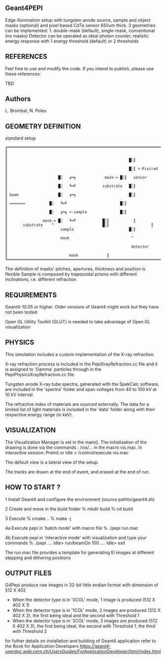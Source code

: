 Geant4PEPI 
-------------

 Edge illumination setup with tungsten anode source, sample and object masks (optional) and pixel based CdTe sensor 650um thick.
 3 geometries can be implemented: 1. double-mask (default), single-mask, conventional (no masks)
 Detector can be operated as ideal photon counter, realistic energy response with 1 energy threshold (default) or 2 thresholds

## REFERENCES
 Feel free to use and modify the code. If you intend to publish, please use these references:
 
 TBD
 
## Authors
 L. Brombal, N. Poles

## GEOMETRY DEFINITION

standard setup 
```
╔═════════════════════════════════════════════════════════════════════════════╗
║                                                                             ║
║                                                       █░║                   ║
║                                                       █░║ <-Pixirad         ║
║                       █░   ╔═╗       	  	 mask-> █░║   sensor          ║
║                       █░   ╚═╝            substrate  	█░║  	     	      ║
║ beam                  █░   ╔═╗                        █░║  		      ║	
║ ======>         	█░   ╚═╝                        █░║  		      ║
║                 	█░   ╔═╗ <-sample             	█░║                   ║
║                mask->	█░   ╚═╝			█░║		      ║	
║	    substrate	 ^                	  	█░║                   ║
║                        sample                         █░║ 	              ║
║                        mask                            ^                    ║
║                                                        detector             ║
║							 mask		      ║
╚═════════════════════════════════════════════════════════════════════════════╝
```
The definition of masks' pitches, apertures, thickness and position is flexible
Sample is composed by trapezoidal prisms with different inclinations, i.e. different refraction
 
## REQUIREMENTS
 
Geant4-10.05 or higher.
Older versions of Geant4 might work but they have not been tested

Open GL Utility Toolkit (GLUT) is needed to take advantage of Open GL visualization
	    
## PHYSICS
 
This simulation includes a custom implementation of the X-ray refraction.

X-ray refraction process is included in the PepiXrayRefraction.cc file and it is assigned to 'Gamma' particles through in the PepiPhysicsXrayRefraction.cc file.

Tungsten anode X-ray tube spectra, generated with the SpekCalc software, are included in the 'spectra' folder and span voltages from 40 to 100 kV at 10 kV interval.

The refractive index of materials are sourced externally. The data for a limited list of light materials is included in the 'data' folder along with their respective energy range (in keV).
 				
## VISUALIZATION
 
  The Visualization Manager is set in the main().
  The initialisation of the drawing is done via the commands :
  /vis/... in the macro vis.mac. In interactive session:
  PreInit or Idle > /control/execute vis.mac
 	
  The default view is a lateral view of the setup.
 	
  The tracks are drawn at the end of event, and erased at the end of run.

## HOW TO START ?
  1 Install Geant4 and configure the environment (source pathto/geant4.sh)
  
  2 Create and move in the build folder 
	% mkdir build
	% cd build
  
  3 Execute
  	% cmake ..
  	% make -j <nothreads>
  
  4a Execute pepi in 'batch mode' with macro file
  	% ./pepi run.mac	

  4b Execute pepi in 'interactive mode' with visualization and type your commands
  	% ./pepi
  	....
	Idle> run/beamOn 100
	....
	Idle> exit
 
 The run.mac file provides a template for generating EI images at different stepping and dithering positions
 
  
## OUTPUT FILES
 
G4Pepi produce raw images in 32-bit little endian format with dimension of 512 X 402
- When the detector type is in '0COL' mode, 1 image is produced (512 X 402 X 1)
- When the detector type is in '1COL' mode, 2 images are produced (512 X 402 X 2), the first being ideal and the second with Threshold 1
- When the detector type is in '2COL' mode, 3 images are produced (512 X 402 X 3), the first being ideal, the second with Threshold 1, the third with Threshold 2

 

for futher details on installation and building of Geant4 application refer to the Book for Application Developers
https://geant4-userdoc.web.cern.ch/UsersGuides/ForApplicationDeveloper/html/index.html
